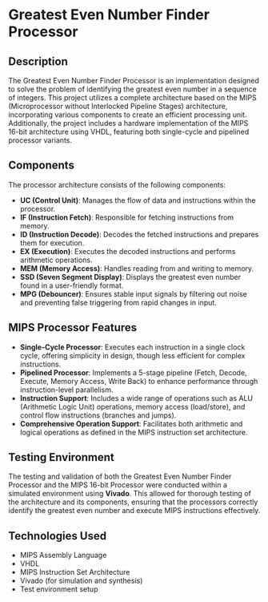 # Greatest Even Number Finder Processor

## Description
The Greatest Even Number Finder Processor is an implementation designed to solve the problem of identifying the greatest even number in a sequence of integers. This project utilizes a complete architecture based on the MIPS (Microprocessor without Interlocked Pipeline Stages) architecture, incorporating various components to create an efficient processing unit. Additionally, the project includes a hardware implementation of the MIPS 16-bit architecture using VHDL, featuring both single-cycle and pipelined processor variants.

## Components
The processor architecture consists of the following components:
- **UC (Control Unit)**: Manages the flow of data and instructions within the processor.
- **IF (Instruction Fetch)**: Responsible for fetching instructions from memory.
- **ID (Instruction Decode)**: Decodes the fetched instructions and prepares them for execution.
- **EX (Execution)**: Executes the decoded instructions and performs arithmetic operations.
- **MEM (Memory Access)**: Handles reading from and writing to memory.
- **SSD (Seven Segment Display)**: Displays the greatest even number found in a user-friendly format.
- **MPG (Debouncer)**: Ensures stable input signals by filtering out noise and preventing false triggering from rapid changes in input.

## MIPS Processor Features
- **Single-Cycle Processor**: Executes each instruction in a single clock cycle, offering simplicity in design, though less efficient for complex instructions.
- **Pipelined Processor**: Implements a 5-stage pipeline (Fetch, Decode, Execute, Memory Access, Write Back) to enhance performance through instruction-level parallelism.
- **Instruction Support**: Includes a wide range of operations such as ALU (Arithmetic Logic Unit) operations, memory access (load/store), and control flow instructions (branches and jumps).
- **Comprehensive Operation Support**: Facilitates both arithmetic and logical operations as defined in the MIPS instruction set architecture.

## Testing Environment
The testing and validation of both the Greatest Even Number Finder Processor and the MIPS 16-bit Processor were conducted within a simulated environment using **Vivado**. This allowed for thorough testing of the architecture and its components, ensuring that the processors correctly identify the greatest even number and execute MIPS instructions effectively.

## Technologies Used
- MIPS Assembly Language
- VHDL
- MIPS Instruction Set Architecture
- Vivado (for simulation and synthesis)
- Test environment setup 
